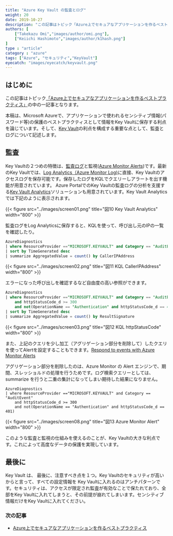 ```yaml
---
title: "Azure Key Vault の監査とログ"
weight: 20
date: 2019-10-27
description: "この記事はトピック「Azure上でセキュアなアプリケーションを作るベストプラクティス」の中の一記事となります。本稿は、Key Vault の特徴として監査とログについて紹介します。"
authors: [
    ["Takekazu Omi","images/author/omi.png"],
    ["Keiichi Hashimoto","images/author/k1hash.png"]
]
type : "article"
category : "azure"
tags: ["Azure", "セキュリティ","KeyVault"]
eyecatch: "images/eyecatch/keyvault.png"
---
```


## はじめに

この記事はトピック[「Azure上でセキュアなアプリケーションを作るベストプラクティス」](/azure/security/)の中の一記事となります。

本稿は、Microsoft Azureで、アプリケーションで使われるセンシティブ情報(パスワード等)の保護のベストプラクティスとして情報をKey Vaultに保存する利点を論じています。そして、[Key Vault](https://docs.microsoft.com/en-in/azure/key-vault/key-vault-overview)の利点を構成する重要な点として、監査とログについて記述します。

## 監査

Key Vaultの２つめの特徴は、[監査ログ](https://docs.microsoft.com/ja-jp/azure/key-vault/key-vault-logging#loganalytics)と監視([Azure Monitor Alerts](https://docs.microsoft.com/en-us/azure/azure-monitor/learn/tutorial-response))です。最新のKey Vaultでは、[Log Analytics（Azure Monitor Log)](https://docs.microsoft.com/ja-jp/azure/azure-monitor/insights/azure-key-vault#enable-key-vault-diagnostics-in-the-portal)に直接、Key Vaultのアクセスログを保存可能です。保存したログをKQLでクエリーしアラートを出す機能が用意されています。
Azure PortalでのKey Vaultの監査ログの分析を支援する[Key Vault Analytics](https://azuremarketplace.microsoft.com/en-usrketplace/marketplace/apps/Microsoft.KeyVaultAnalyticsOMS?tab=Overview)ソリューションも用意されています。Key Vault Analyticsでは下記のように表示されます。

{{< figure src="../images/screen01.png" title="図10 Key Vault Analytics" width="800" >}}

監査ログをLog Analyticsに保存すると、KQLを使って、呼び出し元のIPの一覧を確認したり。

```SQL
AzureDiagnostics
| where ResourceProvider =="MICROSOFT.KEYVAULT" and Category == "AuditEvent"
| sort by TimeGenerated desc
| summarize AggregatedValue = count() by CallerIPAddress
```

{{< figure src="../images/screen02.png" title="図11 KQL CallerIPAddress" width="800" >}}

エラーになった呼び出しを確認するなど自由度の高い参照ができます。

```SQL
AzureDiagnostics
| where ResourceProvider =="MICROSOFT.KEYVAULT" and Category == "AuditEvent" 
    and httpStatusCode_d >= 300 
    and not(OperationName == "Authentication" and httpStatusCode_d == 401)
| sort by TimeGenerated desc
| summarize AggregatedValue = count() by ResultSignature
```

{{< figure src="../images/screen03.png" title="図12 KQL httpStatusCode" width="800" >}}

また、上記のクエリを少し加工（アグリゲーション部分を削除して）したクエリを使ってAlertを設定することもできます。[Respond to events with Azure Monitor Alerts](https://docs.microsoft.com/en-us/azure/azure-monitor/learn/tutorial-response)

アグリゲーション部分を削除したのは、Azure Monitor の Alert エンジンで、期間、スレッショルドの処理を行うためです。ログ検索クエリーとしては、summarize を行うと二重の集計になってしまい期待した結果になりません。

```
AzureDiagnostics
| where ResourceProvider =="MICROSOFT.KEYVAULT" and Category == "AuditEvent" 
    and httpStatusCode_d >= 300 
    and not(OperationName == "Authentication" and httpStatusCode_d == 401)
```

{{< figure src="../images/screen08.png" title="図13 Azure Monitor Alert" width="800" >}}

このような監査と監視の仕組みを使えるのことが、Key Vaultの大きな利点です。これによって高度なデータの保護を実現しています。

## 最後に

Key Vault は、
最後に、注意すべき点を１つ。Key Vaultのセキュリティが高いからと言って、すべての設定情報を Key Vaultに入れるのはアンチパターンです。セキュリティは、アクセスが限定され監査が有効なことで保たれており、全部をKey Vaultに入れてしまうと、その前提が崩れてしまいます。センシティブ情報だけをKey Vaultに入れてください。

### 次の記事

- [Azure上でセキュアなアプリケーションを作るベストプラクティス](/azure/security/)
